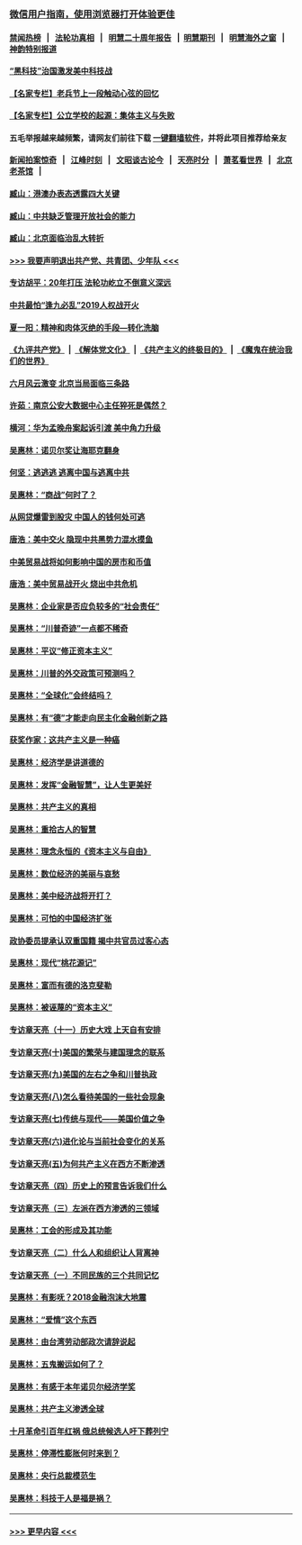### [微信用户指南，使用浏览器打开体验更佳](https://github.com/gfw-breaker/banned-news1/blob/master/indexes/wechat-guide.md?t=0)
#### [禁闻热榜](热点新闻.md?t=0)  &nbsp;&nbsp;|&nbsp;&nbsp; [法轮功真相](https://github.com/gfw-breaker/truth/blob/master/README.md?t=0) &nbsp;&nbsp;|&nbsp;&nbsp; [明慧二十周年报告](https://github.com/gfw-breaker/mh-reports/blob/master/README.md?t=0) &nbsp;&nbsp;|&nbsp;&nbsp;[明慧期刊](https://github.com/gfw-breaker/mh-qikan) &nbsp;&nbsp;|&nbsp;&nbsp; [明慧海外之窗](https://github.com/gfw-breaker/mh-news/blob/master/README.md?t=0) &nbsp;&nbsp;|&nbsp;&nbsp; [神韵特别报道](https://github.com/gfw-breaker/mh-news/blob/master/shenyun.md?t=0)
#### [“黑科技”治国激发美中科技战](../pages/nsc423/n11638056.md?t=02071033) 
#### [【名家专栏】老兵节上一段触动心弦的回忆](../pages/nsc423/n11646016.md?t=02071033) 
#### [【名家专栏】公立学校的起源：集体主义与失败](../pages/nsc423/n11601833.md?t=02071033) 
#### 五毛举报越来越频繁，请网友们前往下载 [一键翻墙软件](https://github.com/gfw-breaker/ssr-accounts)，并将此项目推荐给亲友
#### [新闻拍案惊奇](https://github.com/gfw-breaker/banned-news1/blob/master/pages/link4.md) &nbsp;&nbsp;|&nbsp;&nbsp; [江峰时刻](https://github.com/gfw-breaker/banned-news1/blob/master/pages/link4.md) &nbsp;&nbsp;|&nbsp;&nbsp; [文昭谈古论今](https://github.com/gfw-breaker/banned-news1/blob/master/pages/link4.md) &nbsp;&nbsp;|&nbsp;&nbsp; [天亮时分](https://github.com/gfw-breaker/banned-news1/blob/master/pages/link4.md) &nbsp;&nbsp;|&nbsp;&nbsp; [萧茗看世界](https://github.com/gfw-breaker/banned-news1/blob/master/pages/link4.md) &nbsp;&nbsp;|&nbsp;&nbsp; [北京老茶馆](https://github.com/gfw-breaker/banned-news1/blob/master/pages/link4.md) &nbsp;&nbsp;|&nbsp;&nbsp; 
#### [臧山：港澳办表态透露四大关键](../pages/nsc423/n11421628.md?t=02071033) 
#### [臧山：中共缺乏管理开放社会的能力](../pages/nsc423/n11407457.md?t=02071033) 
#### [臧山：北京面临治乱大转折](../pages/nsc423/n11406895.md?t=02071033) 
#### [>>> 我要声明退出共产党、共青团、少年队 <<<](https://github.com/begood0513/goodnews/blob/master/quit/letter.md) 
#### [专访胡平：20年打压 法轮功屹立不倒意义深远](../pages/nsc423/n11398800.md?t=02071033) 
#### [中共最怕“逢九必乱”2019人权战开火](../pages/nsc423/n11385248.md?t=02071033) 
#### [夏一阳：精神和肉体灭绝的手段—转化洗脑](../pages/nsc423/n11368250.md?t=02071033) 
#### [《九评共产党》](https://github.com/begood0513/9ping.md/blob/master/README.md) &nbsp;|&nbsp; [《解体党文化》](../../../../jtdwh.md/blob/master/README.md)  &nbsp;|&nbsp; [《共产主义的终极目的》](../../../../gczydzjmd.md/blob/master/README.md) &nbsp;|&nbsp; [《魔鬼在统治我们的世界》](../../../../mgztzwmdsj.md/blob/master/README.md) 
#### [六月风云激变 北京当局面临三条路](../pages/nsc423/n11313668.md?t=02071033) 
#### [许茹：南京公安大数据中心主任猝死是偶然？](../pages/nsc423/n11064744.md?t=02071033) 
#### [横河：华为孟晚舟案起诉引渡 美中角力升级](../pages/nsc423/n11027230.md?t=02071033) 
#### [吴惠林：诺贝尔奖让海耶克翻身](../pages/nsc423/n10890049.md?t=02071033) 
#### [何坚：逃逃逃 逃离中国与逃离中共](../pages/nsc423/n10592891.md?t=02071033) 
#### [吴惠林：“商战”何时了？](../pages/nsc423/n10573558.md?t=02071033) 
#### [从网贷爆雷到股灾 中国人的钱何处可逃](../pages/nsc423/n10572800.md?t=02071033) 
#### [唐浩：美中交火 隐现中共黑势力混水摸鱼](../pages/nsc423/n10544040.md?t=02071033) 
#### [中美贸易战将如何影响中国的房市和币值](../pages/nsc423/n10543697.md?t=02071033) 
#### [唐浩：美中贸易战开火 烧出中共危机](../pages/nsc423/n10540126.md?t=02071033) 
#### [吴惠林：企业家是否应负较多的“社会责任”](../pages/nsc423/n10535022.md?t=02071033) 
#### [吴惠林：“川普奇迹”一点都不稀奇](../pages/nsc423/n10512808.md?t=02071033) 
#### [吴惠林：平议“修正资本主义”](../pages/nsc423/n10495724.md?t=02071033) 
#### [吴惠林：川普的外交政策可预测吗？](../pages/nsc423/n10462387.md?t=02071033) 
#### [吴惠林：“全球化”会终结吗？](../pages/nsc423/n10452838.md?t=02071033) 
#### [吴惠林：有“德”才能走向民主化金融创新之路](../pages/nsc423/n10432292.md?t=02071033) 
#### [获奖作家：这共产主义是一种癌](../pages/nsc423/n10431541.md?t=02071033) 
#### [吴惠林：经济学是讲道德的](../pages/nsc423/n10398014.md?t=02071033) 
#### [吴惠林：发挥“金融智慧”，让人生更美好](../pages/nsc423/n10375019.md?t=02071033) 
#### [吴惠林：共产主义的真相](../pages/nsc423/n10351394.md?t=02071033) 
#### [吴惠林：重拾古人的智慧](../pages/nsc423/n10337691.md?t=02071033) 
#### [吴惠林：理念永恒的《资本主义与自由》](../pages/nsc423/n10316274.md?t=02071033) 
#### [吴惠林：数位经济的美丽与哀愁](../pages/nsc423/n10292946.md?t=02071033) 
#### [吴惠林：美中经济战将开打？](../pages/nsc423/n10258825.md?t=02071033) 
#### [吴惠林：可怕的中国经济扩张](../pages/nsc423/n10219147.md?t=02071033) 
#### [政协委员提承认双重国籍 揭中共官员过客心态](../pages/nsc423/n10208809.md?t=02071033) 
#### [吴惠林：现代“桃花源记”](../pages/nsc423/n10185234.md?t=02071033) 
#### [吴惠林：富而有德的洛克斐勒](../pages/nsc423/n10142264.md?t=02071033) 
#### [吴惠林：被诬蔑的“资本主义”](../pages/nsc423/n10124816.md?t=02071033) 
#### [专访章天亮（十一）历史大戏 上天自有安排](../pages/nsc423/n10094905.md?t=02071033) 
#### [专访章天亮(十)美国的繁荣与建国理念的联系](../pages/nsc423/n10094899.md?t=02071033) 
#### [专访章天亮(九)美国的左右之争和川普执政](../pages/nsc423/n10094889.md?t=02071033) 
#### [专访章天亮(八)怎么看待美国的一些社会现象](../pages/nsc423/n10094857.md?t=02071033) 
#### [专访章天亮(七)传统与现代——美国价值之争](../pages/nsc423/n10093140.md?t=02071033) 
#### [专访章天亮(六)进化论与当前社会变化的关系](../pages/nsc423/n10092036.md?t=02071033) 
#### [专访章天亮(五)为何共产主义在西方不断渗透](../pages/nsc423/n10083620.md?t=02071033) 
#### [专访章天亮（四）历史上的预言告诉我们什么](../pages/nsc423/n10083606.md?t=02071033) 
#### [专访章天亮（三）左派在西方渗透的三领域](../pages/nsc423/n10081115.md?t=02071033) 
#### [吴惠林：工会的形成及其功能](../pages/nsc423/n10080633.md?t=02071033) 
#### [专访章天亮（二）什么人和组织让人背离神](../pages/nsc423/n10076637.md?t=02071033) 
#### [专访章天亮（一）不同民族的三个共同记忆](../pages/nsc423/n10074188.md?t=02071033) 
#### [吴惠林：有影呒？2018金融泡沫大地震](../pages/nsc423/n10040534.md?t=02071033) 
#### [吴惠林：“爱情”这个东西](../pages/nsc423/n10019423.md?t=02071033) 
#### [吴惠林：由台湾劳动部政次请辞说起](../pages/nsc423/n9979679.md?t=02071033) 
#### [吴惠林：五鬼搬运如何了？](../pages/nsc423/n9925338.md?t=02071033) 
#### [吴惠林：有感于本年诺贝尔经济学奖](../pages/nsc423/n9871883.md?t=02071033) 
#### [吴惠林：共产主义渗透全球](../pages/nsc423/n9812748.md?t=02071033) 
#### [十月革命引百年红祸 俄总统候选人吁下葬列宁](../pages/nsc423/n9810182.md?t=02071033) 
#### [吴惠林：停滞性膨胀何时来到？](../pages/nsc423/n9764136.md?t=02071033) 
#### [吴惠林：央行总裁模范生](../pages/nsc423/n9728134.md?t=02071033) 
#### [吴惠林：科技于人是福是祸？](../pages/nsc423/n9672982.md?t=02071033) 

----
#### [ >>> 更早内容 <<< ](../indexes/nsc423-earlier.md)
